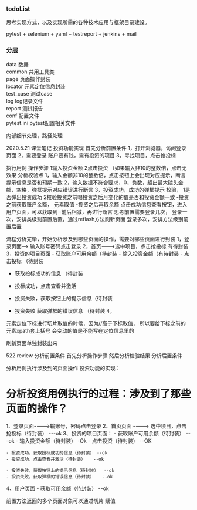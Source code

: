 ### todoList

思考实现方式，以及实现所需的各种技术应用与框架目录建设。

pytest + selenium + yaml + testreport + jenkins + mail 

### 分层
data    数据    
common  共用工具类   
page    页面操作封装  
locator 元素定位信息封装  
test_case 测试case    
log     log记录文件     
report  测试报告        
conf    配置文件    
pytest.ini pytest配置相关文件

内部细节处理，路径处理


2020.5.21 课堂笔记
投资功能实现
首先分析前置条件
1，打开浏览器，访问登录页面
2，需要登录  账户要有钱，需有投资的项目
3，寻找项目，点击抢投标

执行用例
    操作步骤
    1输入投资金额
    2点击投资  （如果输入非10的整数倍，点击无效果
 分析校验点
 1，输入金额非10的整数倍，点击按钮上会出现对应提示，断言提示信息是否和预期一致
 2，输入数据不符合要求，0，负数，超出最大磕头金额，空格，弹框提示对应错误进行断言
 3，投资成功，成功的弹框提示
校验， 1是否弹出投资成功
      2校验投资之前喝投资之后月变化的值是否和投资金额一致
         -投资之前获取账户余额， 元素取值
         -投资之后再取余额  点击成功信息查看按钮，进入用户页面，可以获取到
         -前后相减，再进行断言
       思考前置需要登录几次，
        登录一次，安排类级别前置后置，通过reflash方法刷新页面
        登录多次，安排方法级别前置后置
     
流程分析完毕，开始分析涉及到哪些页面的操作，需要对哪些页面进行封装
1，登录页面--> 输入账号密码点击登录
2，首页--->选中项目，点击抢投标 有待封装
3，投资的项目页面
    - 获取账户可用余额（待封装
    - 输入投资金额（有待封装
    - 点击投标 （待封装
    
   - 获取投标成功的信息 （待封装
   - 投标成功，点击查看并激活
   
   - 投资失败，获取按钮上的提示信息（待封装
   - 投资失败  获取弹框的错误信息 （待封装
4，

元素定位下标进行切片取值的时候，因为//高于下标取值，
所以要给下标之前的元素xpath套上括号
会变动的值是不能写在定位信息里的


刷新页面单独封装出来

522 review 
分析前置条件
首先分析操作步骤
然后分析检验结果
分析后置条件

分析用例执行涉及到的页面操作
投资功能的实现：
# 分析投资用例执行的过程：涉及到了那些页面的操作？
1、登录页面---->输账号，密码点击登录
2、首页页面  ----> 选中项目，点击抢投标（待封装）   ---ok
3、投资的项目页面：
    - 获取账户可用余额（待封装）    ---ok
    - 输入投资金额（待封装）    -Ok
    - 点击投资（待封装）      --OK    
    
    - 投资成功，获取投标成功的信息（待封装） --ok
    - 投资成功，点击查看并激活（待封装）   --ok
    
    - 投资失败，获取按钮上的提示信息（待封装）  --ok
    - 投资失败，获取弹框的错误信息（待封装）   --ok
    
4、用户页面
    - 获取可用余额（待封装）  --ok
    
    
前置方法返回的多个页面对象可以通过切片
赋值